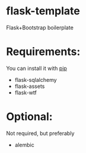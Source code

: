 flask-template
==============
Flask+Bootstrap boilerplate

# Requirements:
You can install it with [pip](https://pypi.python.org/pypi/pip)
* flask-sqlalchemy
* flask-assets
* flask-wtf

# Optional:
Not required, but preferably
* alembic